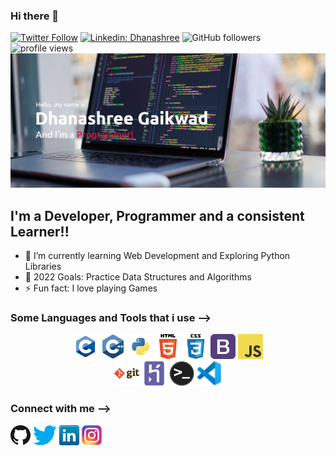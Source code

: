 ### Hi there 👋
[![Twitter Follow](https://img.shields.io/twitter/follow/dhanashreegai19?label=Follow)](https://twitter.com/intent/follow?screen_name=dhanashreegai19)
[![Linkedin: Dhanashree](https://img.shields.io/badge/-Dhanashree-blue?style=flat-square&logo=Linkedin&logoColor=white&link=https://www.linkedin.com/in/dhanashree-gaikwad/)](https://www.linkedin.com/in/dhanashree-gaikwad/)
![GitHub followers](https://img.shields.io/github/followers/dhanashreeg368?label=Follow&style=social)
<img alt = "profile views" src="https://komarev.com/ghpvc/?username=dhanashreeg368&color=brightgreen">  
<img src="header image.png"></img>

## I'm a Developer, Programmer and a consistent Learner!!

- 🌱 I’m currently learning Web Development and Exploring Python Libraries 
- 🥅 2022 Goals: Practice Data Structures and Algorithms
- ⚡ Fun fact: I love playing Games

### Some Languages and Tools that i use -->
<p align="center">

  <div align="center">
  
  <code><img height="40" src="https://raw.githubusercontent.com/github/explore/80688e429a7d4ef2fca1e82350fe8e3517d3494d/topics/c/c.png"></code> <code><img height="40" src="https://raw.githubusercontent.com/github/explore/80688e429a7d4ef2fca1e82350fe8e3517d3494d/topics/cpp/cpp.png"></code> 
  <code><img height="40" src="https://raw.githubusercontent.com/github/explore/80688e429a7d4ef2fca1e82350fe8e3517d3494d/topics/python/python.png"></code> <code><img height="40" src="https://raw.githubusercontent.com/github/explore/80688e429a7d4ef2fca1e82350fe8e3517d3494d/topics/html/html.png"></code> 
  <code><img height="40" src="https://raw.githubusercontent.com/github/explore/80688e429a7d4ef2fca1e82350fe8e3517d3494d/topics/css/css.png"></code> 
  <code><img height="40" src="https://raw.githubusercontent.com/github/explore/80688e429a7d4ef2fca1e82350fe8e3517d3494d/topics/bootstrap/bootstrap.png"></code> 
  <code><img height="40" src="https://raw.githubusercontent.com/github/explore/80688e429a7d4ef2fca1e82350fe8e3517d3494d/topics/javascript/javascript.png"></code>   
  <code><img height="40" src="https://raw.githubusercontent.com/github/explore/80688e429a7d4ef2fca1e82350fe8e3517d3494d/topics/git/git.png"></code> 
  <code><img height="40" src="https://raw.githubusercontent.com/devicons/devicon/master/icons/heroku/heroku-plain.svg"></code> <code><img height="40" src="https://raw.githubusercontent.com/github/explore/80688e429a7d4ef2fca1e82350fe8e3517d3494d/topics/terminal/terminal.png"></code>
  <code><img height="40" src="Icons/vscode.png"></img></code>

  </div>
  </p>

### Connect with me -->

[![GitHub](Icons/github.png)](https://github.com/dhanashreeg368)
[![Twitter](Icons/twitter.png)](https://twitter.com/DhanashreeGai19)
[![LinkedIn](Icons/linkedin.png)](https://www.linkedin.com/in/dhanashree-gaikwad/)
[![Instagram](Icons/instagram.png)](https://www.instagram.com/dhanashreeg368)